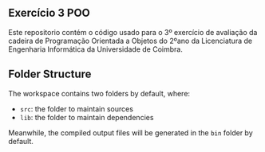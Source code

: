 ## Exercício 3 POO

Este repositorio contém o código usado para o 3º exercício de avaliação da cadeira de Programação Orientada a Objetos do 2ºano da Licenciatura de Engenharia Informática da Universidade de Coimbra.

## Folder Structure

The workspace contains two folders by default, where:

- `src`: the folder to maintain sources
- `lib`: the folder to maintain dependencies

Meanwhile, the compiled output files will be generated in the `bin` folder by default.


